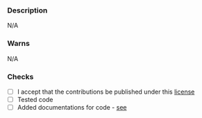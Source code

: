 <!-- Description about of your PR -->
### Description
N/A

<!-- Please write if there are any important things we need to know about this PR -->
### Warns
N/A

<!--
  Please replace what you want to mark with [x]
  * - Must
--->
### Checks
- [ ] I accept that the contributions be published under this [license](https://github.com/mertcandav/bvesh/blob/master/LICENSE)
- [ ] Tested code
- [ ] Added documentations for code - [see](https://www.headerbrowser.org/doc/c_tags.html)
